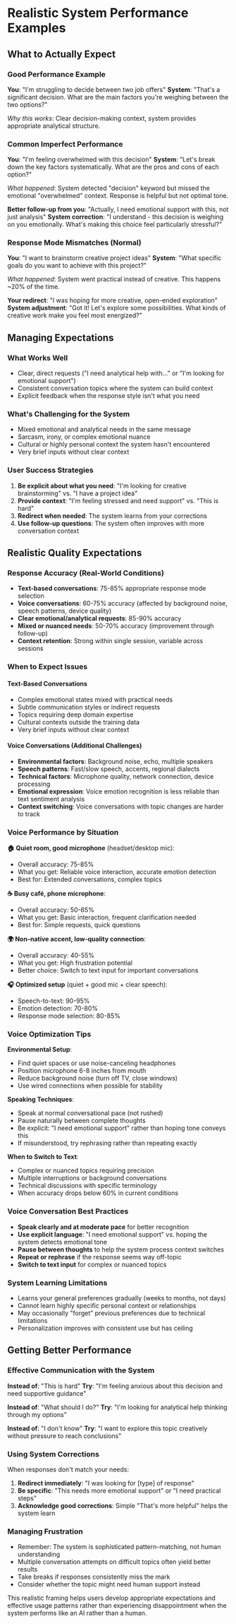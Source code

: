 # Realistic System Performance Examples

## What to Actually Expect

### Good Performance Example
**You**: "I'm struggling to decide between two job offers"
**System**: "That's a significant decision. What are the main factors you're weighing between the two options?"

*Why this works*: Clear decision-making context, system provides appropriate analytical structure.

### Common Imperfect Performance
**You**: "I'm feeling overwhelmed with this decision"
**System**: "Let's break down the key factors systematically. What are the pros and cons of each option?"

*What happened*: System detected "decision" keyword but missed the emotional "overwhelmed" context. Response is helpful but not optimal tone.

**Better follow-up from you**: "Actually, I need emotional support with this, not just analysis"
**System correction**: "I understand - this decision is weighing on you emotionally. What's making this choice feel particularly stressful?"

### Response Mode Mismatches (Normal)
**You**: "I want to brainstorm creative project ideas"
**System**: "What specific goals do you want to achieve with this project?"

*What happened*: System went practical instead of creative. This happens ~20% of the time.

**Your redirect**: "I was hoping for more creative, open-ended exploration"
**System adjustment**: "Got it! Let's explore some possibilities. What kinds of creative work make you feel most energized?"

## Managing Expectations

### What Works Well
- Clear, direct requests ("I need analytical help with..." or "I'm looking for emotional support")
- Consistent conversation topics where the system can build context
- Explicit feedback when the response style isn't what you need

### What's Challenging for the System
- Mixed emotional and analytical needs in the same message
- Sarcasm, irony, or complex emotional nuance
- Cultural or highly personal context the system hasn't encountered
- Very brief inputs without clear context

### User Success Strategies
1. **Be explicit about what you need**: "I'm looking for creative brainstorming" vs. "I have a project idea"
2. **Provide context**: "I'm feeling stressed and need support" vs. "This is hard"
3. **Redirect when needed**: The system learns from your corrections
4. **Use follow-up questions**: The system often improves with more conversation context

## Realistic Quality Expectations

### Response Accuracy (Real-World Conditions)
- **Text-based conversations**: 75-85% appropriate response mode selection
- **Voice conversations**: 60-75% accuracy (affected by background noise, speech patterns, device quality)
- **Clear emotional/analytical requests**: 85-90% accuracy
- **Mixed or nuanced needs**: 50-70% accuracy (improvement through follow-up)
- **Context retention**: Strong within single session, variable across sessions

### When to Expect Issues

#### Text-Based Conversations
- Complex emotional states mixed with practical needs
- Subtle communication styles or indirect requests
- Topics requiring deep domain expertise
- Cultural contexts outside the training data
- Very brief inputs without clear context

#### Voice Conversations (Additional Challenges)
- **Environmental factors**: Background noise, echo, multiple speakers
- **Speech patterns**: Fast/slow speech, accents, regional dialects
- **Technical factors**: Microphone quality, network connection, device processing
- **Emotional expression**: Voice emotion recognition is less reliable than text sentiment analysis
- **Context switching**: Voice conversations with topic changes are harder to track

### Voice Performance by Situation

**🏠 Quiet room, good microphone** (headset/desktop mic):
- Overall accuracy: 75-85%
- What you get: Reliable voice interaction, accurate emotion detection
- Best for: Extended conversations, complex topics

**☕ Busy café, phone microphone**:
- Overall accuracy: 50-65%
- What you get: Basic interaction, frequent clarification needed
- Best for: Simple requests, quick questions

**🌍 Non-native accent, low-quality connection**:
- Overall accuracy: 40-55%
- What you get: High frustration potential
- Better choice: Switch to text input for important conversations

**🎧 Optimized setup** (quiet + good mic + clear speech):
- Speech-to-text: 90-95%
- Emotion detection: 70-80%
- Response mode selection: 80-85%

### Voice Optimization Tips

**Environmental Setup**:
- Find quiet spaces or use noise-canceling headphones
- Position microphone 6-8 inches from mouth
- Reduce background noise (turn off TV, close windows)
- Use wired connections when possible for stability

**Speaking Techniques**:
- Speak at normal conversational pace (not rushed)
- Pause naturally between complete thoughts
- Be explicit: "I need emotional support" rather than hoping tone conveys this
- If misunderstood, try rephrasing rather than repeating exactly

**When to Switch to Text**:
- Complex or nuanced topics requiring precision
- Multiple interruptions or background conversations
- Technical discussions with specific terminology
- When accuracy drops below 60% in current conditions

### Voice Conversation Best Practices
- **Speak clearly and at moderate pace** for better recognition
- **Use explicit language**: "I need emotional support" vs. hoping the system detects emotional tone
- **Pause between thoughts** to help the system process context switches
- **Repeat or rephrase** if the response seems way off-topic
- **Switch to text input** for complex or nuanced topics

### System Learning Limitations
- Learns your general preferences gradually (weeks to months, not days)
- Cannot learn highly specific personal context or relationships
- May occasionally "forget" previous preferences due to technical limitations
- Personalization improves with consistent use but has ceiling

## Getting Better Performance

### Effective Communication with the System
**Instead of**: "This is hard"
**Try**: "I'm feeling anxious about this decision and need supportive guidance"

**Instead of**: "What should I do?"
**Try**: "I'm looking for analytical help thinking through my options"

**Instead of**: "I don't know"
**Try**: "I want to explore this topic creatively without pressure to reach conclusions"

### Using System Corrections
When responses don't match your needs:
1. **Redirect immediately**: "I was looking for [type] of response"
2. **Be specific**: "This needs more emotional support" or "I need practical steps"
3. **Acknowledge good corrections**: Simple "That's more helpful" helps the system learn

### Managing Frustration
- Remember: The system is sophisticated pattern-matching, not human understanding
- Multiple conversation attempts on difficult topics often yield better results
- Take breaks if responses consistently miss the mark
- Consider whether the topic might need human support instead

This realistic framing helps users develop appropriate expectations and effective usage patterns rather than experiencing disappointment when the system performs like an AI rather than a human.
